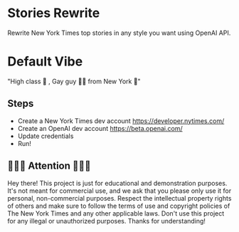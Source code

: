 # Stories Rewrite
Rewrite New York Times top stories in any style you want using OpenAI API.

# Default  Vibe 
"High class 👠 , Gay guy 🏳️‍🌈 from New York 🗽"

## Steps
- Create a New York Times dev account https://developer.nytimes.com/
- Create an OpenAI dev account https://beta.openai.com/
- Update credentials
- Run!

## 👩🏼‍💻 Attention 🧑🏽‍💻
Hey there! This project is just for educational and demonstration purposes. It's not meant for commercial use, and we ask that you please only use it for personal, non-commercial purposes. Respect the intellectual property rights of others and make sure to follow the terms of use and copyright policies of The New York Times and any other applicable laws. Don't use this project for any illegal or unauthorized purposes. Thanks for understanding!